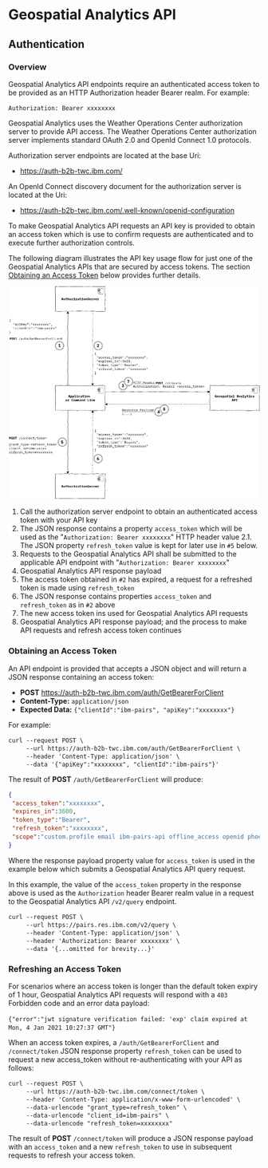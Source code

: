 # Geospatial Analytics API
## Authentication

### Overview
Geospatial Analytics API endpoints require an authenticated access token to be provided as an
HTTP Authorization header Bearer realm. For example:

``` text
Authorization: Bearer xxxxxxxx
```

Geospatial Analytics uses the Weather Operations Center authorization server to provide API access.
The Weather Operations Center authorization server implements standard OAuth 2.0 and OpenId Connect 1.0 protocols.

Authorization server endpoints are located at the base Uri:
- https://auth-b2b-twc.ibm.com/

An OpenId Connect discovery document for the authorization server is located at the Uri:
- https://auth-b2b-twc.ibm.com/.well-known/openid-configuration

To make Geospatial Analytics API requests an API key is provided to obtain an access token
which is use to confirm requests are authenticated and to execute further authorization controls.

The following diagram illustrates the API key usage flow for just one of the Geospatial Analytics APIs
that are secured by access tokens. The section [Obtaining an Access Token](#Obtaining-an-Access-Token) below
provides further details.

![Geospatial-API-Authentication-Overview](resources/Geospatial-API-Authentication-Overview.png)

1. Call the authorization server endpoint to obtain an authenticated access token with your API key
2. The JSON response contains a property `access_token` which will be used as the "`Authorization: Bearer xxxxxxxx`" HTTP header value
2.1. The JSON property `refresh_token` value is kept for later use in `#5` below.
3. Requests to the Geospatial Analytics API shall be submitted to the applicable API endpoint with "`Authorization: Bearer xxxxxxxx`"
4. Geospatial Analytics API response payload
5. The access token obtained in `#2` has expired, a request for a refreshed token is made using `refresh_token`
6. The JSON response contains properties `access_token` and `refresh_token` as in `#2` above
7. The new access token ins used for Geospatial Analytics API requests
8. Geospatial Analytics API response payload; and the process to make API requests and refresh access token continues

### Obtaining an Access Token

An API endpoint is provided that accepts a JSON object and will return a JSON response containing an access token:
- **POST** https://auth-b2b-twc.ibm.com/auth/GetBearerForClient
- **Content-Type:** `application/json`
- **Expected Data:** `{"clientId":"ibm-pairs", "apiKey":"xxxxxxxx"}`

For example:

``` shell
curl --request POST \
     --url https://auth-b2b-twc.ibm.com/auth/GetBearerForClient \
     --header 'Content-Type: application/json' \
     --data '{"apiKey":"xxxxxxxx", "clientId":"ibm-pairs"}'
```

The result of **POST** `/auth/GetBearerForClient` will produce:

``` json
{
 "access_token":"xxxxxxxx",
 "expires_in":3600,
 "token_type":"Bearer",
 "refresh_token":"xxxxxxxx",
 "scope":"custom.profile email ibm-pairs-api offline_access openid phoenix-api profile"
}
```

Where the response payload property value for `access_token` is used in the example below
which submits a Geospatial Analytics API query request.

In this example, the value of the `access_token` property in the response above is used as the `Authorization` header
Bearer realm value in a request to the Geospatial Analytics API `/v2/query` endpoint.

``` shell
curl --request POST \
     --url https://pairs.res.ibm.com/v2/query \
     --header 'Content-Type: application/json' \
     --header 'Authorization: Bearer xxxxxxxx' \
     --data '{...omitted for brevity...}'
```

### Refreshing an Access Token

For scenarios where an access token is longer than the default token expiry of 1 hour, Geospatial Analytics API requests
will respond with a `403` Forbidden code and an error data payload:

`{"error":"jwt signature verification failed: 'exp' claim expired at Mon, 4 Jan 2021 10:27:37 GMT"}`


When an access token expires, a `/auth/GetBearerForClient` and `/connect/token` JSON response
property `refresh_token` can be used to request a new access_token without re-authenticating
with your API as follows:

``` shell
curl --request POST \
     --url https://auth-b2b-twc.ibm.com/connect/token \
     --header 'Content-Type: application/x-www-form-urlencoded' \
     --data-urlencode "grant_type=refresh_token" \
     --data-urlencode "client_id=ibm-pairs" \
     --data-urlencode "refresh_token=xxxxxxxx"
```

The result of **POST** `/connect/token` will produce a JSON response payload with an `access_token` and
a new `refresh_token` to use in subsequent requests to refresh your access token.
